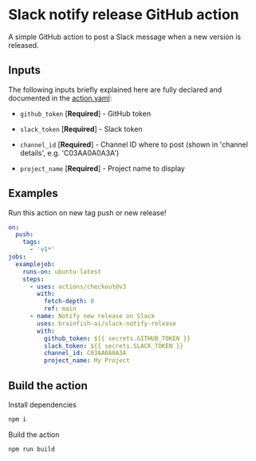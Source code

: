 # Slack notify release GitHub action

A simple GitHub action to post a Slack message when a new version is released.

## Inputs

The following inputs briefly explained here are fully declared and documented in the [action.yaml](action.yaml):

* `github_token` [**Required**] - GitHub token

* `slack_token` [**Required**] - Slack token

* `channel_id` [**Required**] - Channel ID where to post (shown in 'channel details', e.g. 'C03AA0A0A3A')

* `project_name` [**Required**] - Project name to display

## Examples

Run this action on new tag push or new release!

```yml
on:
  push:
    tags:
      - 'v1*'
jobs:
  examplejob:
    runs-on: ubuntu-latest
    steps:
      - uses: actions/checkout@v3
        with:
          fetch-depth: 0
          ref: main
      - name: Notify new release on Slack
        uses: brainfish-ai/slack-notify-release
        with:
          github_token: ${{ secrets.GITHUB_TOKEN }}
          slack_token: ${{ secrets.SLACK_TOKEN }}
          channel_id: C03AA0A0A3A
          project_name: My Project
```

## Build the action

Install dependencies

```sh
npm i
```

Build the action

```sh
npm run build
```
